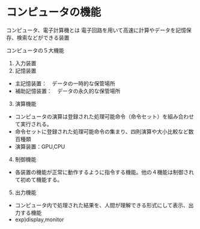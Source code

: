 コンピュータの機能
==============

コンピュータ、電子計算機とは
電子回路を用いて高速に計算やデータを記憶保存、検索などができる装置


コンピュータの５大機能

1. 入力装置
2. 記憶装置
 * 主記憶装置：　データの一時的な保管場所
 * 補助記憶装置：　データの永久的な保管場所
3. 演算機能
 * コンピュータの演算は登録された処理可能命令（命令セット）を組み合わせて実行される。
 * 命令セットに登録された処理可能命令の集まり、四則演算や大小比較など数百種類
 * 演算装置：GPU,CPU
4. 制御機能
 * 各装置の機能が正常に動作するように指令する機能。他の４機能は制御されて初めて機能する。
5. 出力機能
 * コンピュータ内で処理された結果を、人間が理解できる形式にして表示、出力する機能
 * exp)display,monitor 


